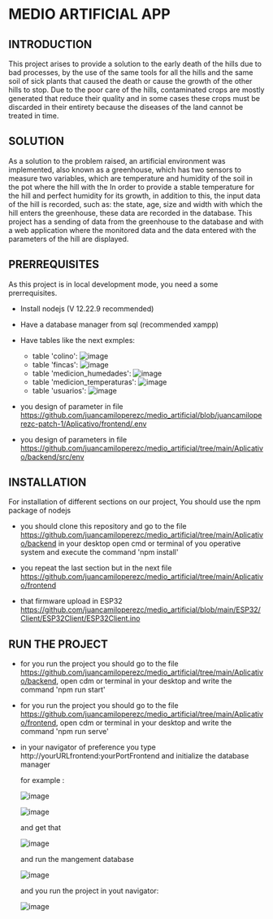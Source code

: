 # MEDIO ARTIFICIAL APP

## INTRODUCTION
This project arises to provide a solution to the early death of the hills due to bad processes, 
by the use of the same tools for all the hills and the same soil of sick plants that caused the death or cause 
the growth of the other hills to stop. Due to the poor care of the hills, contaminated crops are mostly generated 
that reduce their quality and in some cases these crops must be discarded in their entirety because the diseases 
of the land cannot be treated in time.


## SOLUTION 
As a solution to the problem raised, an artificial environment was implemented, also known as a greenhouse, which has two sensors to measure two variables, which are temperature and humidity of the soil in the pot where the hill with the In order to provide a stable temperature for the hill and perfect humidity for its growth, in addition to this, the input data of the hill is recorded, such as: the state, age, size and width with which the hill enters the greenhouse, these data are recorded in the database. This project has a sending of data from the greenhouse to the database and with a web application where the monitored data and the data entered with the parameters of the hill are displayed.

## PRERREQUISITES
As this project is in local development mode, you need a some prerrequisites.

- Install nodejs (V 12.22.9 recommended)
- Have a database manager from sql (recommended xampp)
- Have tables like the next exmples:
    
    -  table 'colino':  ![image](https://user-images.githubusercontent.com/87032143/203472307-2495eb14-6599-436f-a992-6146948ec146.png)
    -  table 'fincas': ![image](https://user-images.githubusercontent.com/87032143/203472374-03ee1e34-2e59-4f19-91ad-f9106125f957.png)
    -  table 'medicion_humedades': ![image](https://user-images.githubusercontent.com/87032143/203472433-13700cc7-2063-41b3-910c-09bbc8a11e04.png)
    -  table 'medicion_temperaturas': ![image](https://user-images.githubusercontent.com/87032143/203472479-1af0a4f3-83e4-4cf2-a2df-5469d95c7e86.png)     
    -  table 'usuarios': ![image](https://user-images.githubusercontent.com/87032143/203472528-10e5ab37-3256-404c-84ec-48f225f8a504.png)

- you design of parameter in file https://github.com/juancamiloperezc/medio_artificial/blob/juancamiloperezc-patch-1/Aplicativo/frontend/.env
- you design of parameters in file https://github.com/juancamiloperezc/medio_artificial/tree/main/Aplicativo/backend/src/env

## INSTALLATION
For installation of different sections on our project, You should use the npm package of nodejs

- you should clone this repository and go to the file https://github.com/juancamiloperezc/medio_artificial/tree/main/Aplicativo/backend in your desktop
  open cmd or terminal of you operative system and execute the command 'npm install'

- you repeat the last section but in the next file https://github.com/juancamiloperezc/medio_artificial/tree/main/Aplicativo/frontend

- that firmware upload in ESP32 https://github.com/juancamiloperezc/medio_artificial/blob/main/ESP32/Client/ESP32Client/ESP32Client.ino


## RUN THE PROJECT

- for you run the project you should go to the file https://github.com/juancamiloperezc/medio_artificial/tree/main/Aplicativo/backend, open cdm or terminal in your desktop and write the command 'npm run start'

- for you run the project you should go to the file https://github.com/juancamiloperezc/medio_artificial/tree/main/Aplicativo/frontend, open cdm or terminal in your desktop and write the command 'npm run serve'

- in your navigator of preference you type http://yourURLfrontend:yourPortFrontend and initialize the database manager
    
    for example : 
    
    ![image](https://user-images.githubusercontent.com/87032143/203475296-cea6e31c-8e6d-4881-bac9-55c63beec329.png)
    
    ![image](https://user-images.githubusercontent.com/87032143/203475025-bc1f7358-e2d7-4c65-bba0-5e828a136028.png)
                  
    and get that 
                  
    ![image](https://user-images.githubusercontent.com/87032143/203475105-ab384f2a-b309-4e75-a84b-c5986f0b051b.png)
    
    and run the mangement database 
    
    ![image](https://user-images.githubusercontent.com/87032143/203475838-b3d5ac39-1c95-4fe4-8a5c-03047abbce28.png)
    
    and you run the project in yout navigator:
    
    ![image](https://user-images.githubusercontent.com/87032143/203476303-524ab278-bb88-4692-ac4f-34be92a19aa8.png)

                
